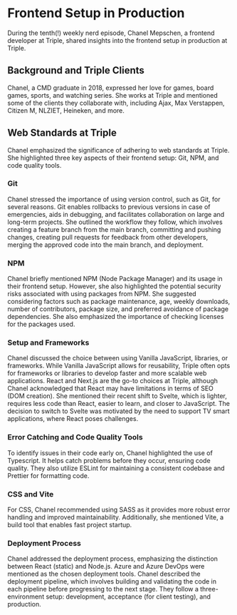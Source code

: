 # Frontend Setup in Production

During the tenth(!) weekly nerd episode, Chanel Mepschen, a frontend developer at Triple, shared insights into the frontend setup in production at Triple.

## Background and Triple Clients
Chanel, a CMD graduate in 2018, expressed her love for games, board games, sports, and watching series. She works at Triple and mentioned some of the clients they collaborate with, including Ajax, Max Verstappen, Citizen M, NLZIET, Heineken, and more.

## Web Standards at Triple
Chanel emphasized the significance of adhering to web standards at Triple. She highlighted three key aspects of their frontend setup: Git, NPM, and code quality tools.

### Git

Chanel stressed the importance of using version control, such as Git, for several reasons. Git enables rollbacks to previous versions in case of emergencies, aids in debugging, and facilitates collaboration on large and long-term projects. She outlined the workflow they follow, which involves creating a feature branch from the main branch, committing and pushing changes, creating pull requests for feedback from other developers, merging the approved code into the main branch, and deployment.

### NPM

Chanel briefly mentioned NPM (Node Package Manager) and its usage in their frontend setup. However, she also highlighted the potential security risks associated with using packages from NPM. She suggested considering factors such as package maintenance, age, weekly downloads, number of contributors, package size, and preferred avoidance of package dependencies. She also emphasized the importance of checking licenses for the packages used.

### Setup and Frameworks

Chanel discussed the choice between using Vanilla JavaScript, libraries, or frameworks. While Vanilla JavaScript allows for reusability, Triple often opts for frameworks or libraries to develop faster and more scalable web applications. React and Next.js are the go-to choices at Triple, although Chanel acknowledged that React may have limitations in terms of SEO (DOM creation). She mentioned their recent shift to Svelte, which is lighter, requires less code than React, easier to learn, and closer to JavaScript. The decision to switch to Svelte was motivated by the need to support TV smart applications, where React poses challenges.

### Error Catching and Code Quality Tools

To identify issues in their code early on, Chanel highlighted the use of Typescript. It helps catch problems before they occur, ensuring code quality. They also utilize ESLint for maintaining a consistent codebase and Prettier for formatting code.

### CSS and Vite
For CSS, Chanel recommended using SASS as it provides more robust error handling and improved maintainability. Additionally, she mentioned Vite, a build tool that enables fast project startup.

### Deployment Process

Chanel addressed the deployment process, emphasizing the distinction between React (static) and Node.js. Azure and Azure DevOps were mentioned as the chosen deployment tools. Chanel described the deployment pipeline, which involves building and validating the code in each pipeline before progressing to the next stage. They follow a three-environment setup: development, acceptance (for client testing), and production.